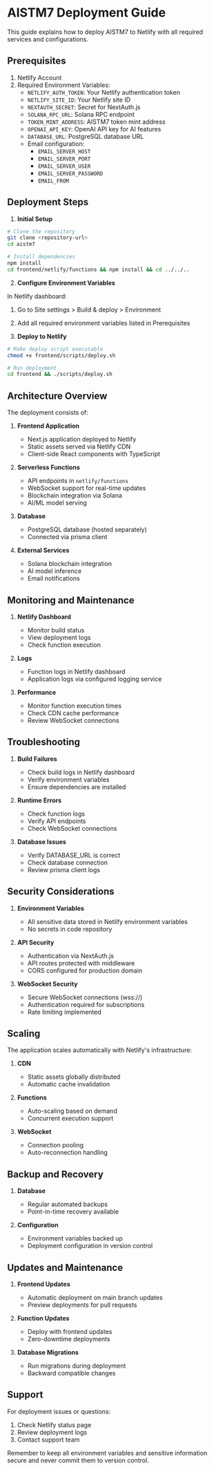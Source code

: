 # AISTM7 Deployment Guide

This guide explains how to deploy AISTM7 to Netlify with all required services and configurations.

## Prerequisites

1. Netlify Account
2. Required Environment Variables:
   - `NETLIFY_AUTH_TOKEN`: Your Netlify authentication token
   - `NETLIFY_SITE_ID`: Your Netlify site ID
   - `NEXTAUTH_SECRET`: Secret for NextAuth.js
   - `SOLANA_RPC_URL`: Solana RPC endpoint
   - `TOKEN_MINT_ADDRESS`: AISTM7 token mint address
   - `OPENAI_API_KEY`: OpenAI API key for AI features
   - `DATABASE_URL`: PostgreSQL database URL
   - Email configuration:
     - `EMAIL_SERVER_HOST`
     - `EMAIL_SERVER_PORT`
     - `EMAIL_SERVER_USER`
     - `EMAIL_SERVER_PASSWORD`
     - `EMAIL_FROM`

## Deployment Steps

1. **Initial Setup**

```bash
# Clone the repository
git clone <repository-url>
cd aistm7

# Install dependencies
npm install
cd frontend/netlify/functions && npm install && cd ../../..
```

2. **Configure Environment Variables**

In Netlify dashboard:
1. Go to Site settings > Build & deploy > Environment
2. Add all required environment variables listed in Prerequisites

3. **Deploy to Netlify**

```bash
# Make deploy script executable
chmod +x frontend/scripts/deploy.sh

# Run deployment
cd frontend && ./scripts/deploy.sh
```

## Architecture Overview

The deployment consists of:

1. **Frontend Application**
   - Next.js application deployed to Netlify
   - Static assets served via Netlify CDN
   - Client-side React components with TypeScript

2. **Serverless Functions**
   - API endpoints in `netlify/functions`
   - WebSocket support for real-time updates
   - Blockchain integration via Solana
   - AI/ML model serving

3. **Database**
   - PostgreSQL database (hosted separately)
   - Connected via prisma client

4. **External Services**
   - Solana blockchain integration
   - AI model inference
   - Email notifications

## Monitoring and Maintenance

1. **Netlify Dashboard**
   - Monitor build status
   - View deployment logs
   - Check function execution

2. **Logs**
   - Function logs in Netlify dashboard
   - Application logs via configured logging service

3. **Performance**
   - Monitor function execution times
   - Check CDN cache performance
   - Review WebSocket connections

## Troubleshooting

1. **Build Failures**
   - Check build logs in Netlify dashboard
   - Verify environment variables
   - Ensure dependencies are installed

2. **Runtime Errors**
   - Check function logs
   - Verify API endpoints
   - Check WebSocket connections

3. **Database Issues**
   - Verify DATABASE_URL is correct
   - Check database connection
   - Review prisma client logs

## Security Considerations

1. **Environment Variables**
   - All sensitive data stored in Netlify environment variables
   - No secrets in code repository

2. **API Security**
   - Authentication via NextAuth.js
   - API routes protected with middleware
   - CORS configured for production domain

3. **WebSocket Security**
   - Secure WebSocket connections (wss://)
   - Authentication required for subscriptions
   - Rate limiting implemented

## Scaling

The application scales automatically with Netlify's infrastructure:

1. **CDN**
   - Static assets globally distributed
   - Automatic cache invalidation

2. **Functions**
   - Auto-scaling based on demand
   - Concurrent execution support

3. **WebSocket**
   - Connection pooling
   - Auto-reconnection handling

## Backup and Recovery

1. **Database**
   - Regular automated backups
   - Point-in-time recovery available

2. **Configuration**
   - Environment variables backed up
   - Deployment configuration in version control

## Updates and Maintenance

1. **Frontend Updates**
   - Automatic deployment on main branch updates
   - Preview deployments for pull requests

2. **Function Updates**
   - Deploy with frontend updates
   - Zero-downtime deployments

3. **Database Migrations**
   - Run migrations during deployment
   - Backward compatible changes

## Support

For deployment issues or questions:
1. Check Netlify status page
2. Review deployment logs
3. Contact support team

Remember to keep all environment variables and sensitive information secure and never commit them to version control.